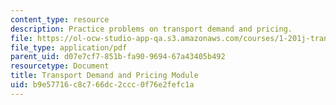 ```yaml
---
content_type: resource
description: Practice problems on transport demand and pricing.
file: https://ol-ocw-studio-app-qa.s3.amazonaws.com/courses/1-201j-transportation-systems-analysis-demand-and-economics-fall-2008/b9e57716c8c766dc2ccc0f76e2fefc1a_MIT1_201JF08_pricing_prob.pdf
file_type: application/pdf
parent_uid: d07e7cf7-851b-fa90-9694-67a43405b492
resourcetype: Document
title: Transport Demand and Pricing Module
uid: b9e57716-c8c7-66dc-2ccc-0f76e2fefc1a
---
```

